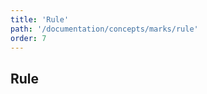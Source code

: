 ```yaml
---
title: 'Rule'
path: '/documentation/concepts/marks/rule'
order: 7
---
```


## Rule

<rule-tester></rule-tester>